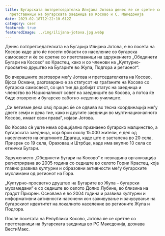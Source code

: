 ```yaml
---
title: Бугарската потпретседателка Илијана Јотова денес ќе се сретне со
  претставници на бугарската заедница во Косово и С. Македонија
date: 2023-02-18T12:22:10.612Z
category: свет
featured: true
featuredImage: ../img/ilijana-jotova.jpg.webp
---
```


Денес потпретседателката на Бугарија Илијана Јотова, е во посета на Косово каде што ќе посети области со население со бугарска самосвест и ќе се сретне со претставници на здружението „Обединети Бугари на Косово“ во Крастец, како и со членови на „Културно-просветно друштво на Бугарите во Жупа, Подгора и регионот“.

Во вчерашните разговори меѓу Јотова и претседателката на Косово, Вјоса Османи, разговарано е за статусот на граѓаните на Косово со бугарска самосвест, со цел тие да добијат статус на заедница и членство во Националниот совет на заедниците во Косово, а потоа ќе биде отворено и бугарско саботно-неделно училиште.

„Си ветивме дека овој процес ќе се одвива во тесна координација меѓу двете земји и дека тие, како и другите заедници во мултинационалното Косово, имаат свои права“, изјави Јотова.

Во Косово сѐ уште нема официјално признаено бугарско малцинство, а бугарската заедница, која брои околу 15.000 жители, е дел од населението на општините Драгаш, каде што е застапена во 20 села, Призрен со 19 села, Ораховац и Штрбце, каде има вкупно 10 села со етнички Бугари.

Здружението „Обединети Бугари на Косово“ е невладина организација регистрирана во 2005 година со седиште во селото Горни Крастец, која главно развива културни и образовни активности меѓу бугарските муслимани од регионот на Гора.

„Културно-просветно друштво на Бугарите во Жупа – бугарски мухамедани“ е со седиште во селото Долно Лубине, во близина на градот Призрен. Основана е во 2004 година и развива културни и информативни активности насочени кон заживување и зачувување на бугарскиот идентитет на локалното население во регионите Жупа и Подгора.

После посетата на Република Косово, Јотова ќе се сретне со претставници на бугарската заедница во РС Македонија, дознава ВестиМакс.
